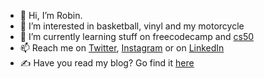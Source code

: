 - 👋 Hi, I’m Robin.
- 👀 I’m interested in basketball, vinyl and my motorcycle
- 🌱 I’m currently learning stuff on freecodecamp and [cs50](https://github.com/me50/erdeebee)
- 📫 Reach me on [Twitter](https://www.twitter.com/erdeebee), [Instagram](https://www.instagram.com/erdeebee/) or on [LinkedIn](https://www.linkedin.com/in/robindebruyn/)
- ✍️ Have you read my blog? Go find it [here](https://www.robindebruyn.com)

<!---
erdeebee/erdeebee is a ✨ special ✨ repository because its `README.md` (this file) appears on your GitHub profile.
You can click the Preview link to take a look at your changes.
--->
